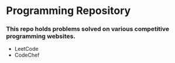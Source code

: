 # Programming Repository #
### This repo holds problems solved on various competitive programming websites. ###
- LeetCode
- CodeChef


     
